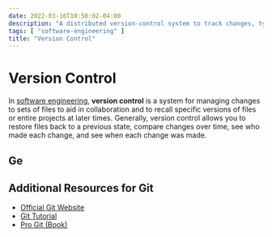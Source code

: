 ```yaml
---
date: 2022-03-16T10:50:02-04:00
description: "A distributed version-control system to track changes, typically for software development projects"
tags: [ "software-engineering" ]
title: "Version Control"
---
```


# Version Control

In [software engineering](software-engineering.md), **version control** is a system for managing changes to sets of files to aid in collaboration and to recall specific versions of files or entire projects at later times. Generally, version control allows you to restore files back to a previous state, compare changes over time, see who made each change, and see when each change was made.

## Ge

## Additional Resources for Git

* [Official Git Website](https://www.git-scm.com/)
* [Git Tutorial](https://www.git-scm.com/docs/gittutorial)
* [Pro Git (Book)](https://git-scm.com/book/en/v2)

